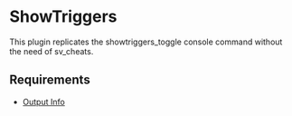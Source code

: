 # ShowTriggers

This plugin replicates the showtriggers_toggle console command without the need of sv_cheats.

## Requirements
* [Output Info](https://github.com/SlidyBat/sm-ext-outputinfo)
